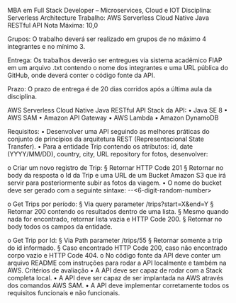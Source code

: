 MBA em Full Stack Developer – Microservices, Cloud e IOT
Disciplina: Serverless Architecture
Trabalho: AWS Serverless Cloud Native Java RESTful API
Nota Máxima: 10,0

Grupos: O trabalho deverá ser realizado em grupos de no máximo 4 integrantes e no mínimo 3.

Entrega:
Os trabalhos deverão ser entregues via sistema acadêmico FIAP em um arquivo
.txt contendo o nome dos integrantes e uma URL pública do GitHub, onde deverá
conter o código fonte da API.

Prazo: O prazo de entrega é de 20 dias corridos após a última aula da disciplina.

AWS Serverless Cloud Native Java RESTful API
Stack da API:
• Java SE 8
• AWS SAM
• Amazon API Gateway
• AWS Lambda
• Amazon DynamoDB

Requisitos:
• Desenvolver uma API seguindo as melhores práticas do conjunto de princípios da arquitetura REST (Representacional State Transfer).
• Para a entidade Trip contendo os atributos: id, date (YYYY/MM/DD), country, city, URL repository for fotos, desenvolver:

o Criar um novo registro de Trip:
§ Retornar HTTP Code 201
§ Retornar no body da resposta o Id da Trip e uma URL de um Bucket Amazon S3 que irá servir para posteriormente subir as fotos da viagem.
• O nome do bucket deve ser gerado com a seguinte sintaxe: <trip-country>-<trip-city>-<date><6-digit-random-number>

o Get Trips por período:
§ Via query parameter /trips?start=X&end=Y
§ Retornar 200 contendo os resultados dentro de uma lista.
§ Mesmo quando nada for encontrado, retornar lista vazia
e HTTP Code 200.
§ Retornar no body todos os campos da entidade.

o Get Trip por Id:
§ Via Path parameter /trips/55
§ Retornar somente a trip do id informado.
§ Caso encontrado HTTP Code 200, caso não encontrado corpo vazio e HTTP Code 404.
o No código fonte da API deve conter um arquivo README com instruções para rodar a API localmente e também na AWS.
Critérios de avaliação
• A API deve ser capaz de rodar com a Stack completa local.
• A API deve ser capaz de ser implantada na AWS através dos comandos AWS SAM.
• A API deve implementar corretamente todos os requisitos funcionais e não funcionais.